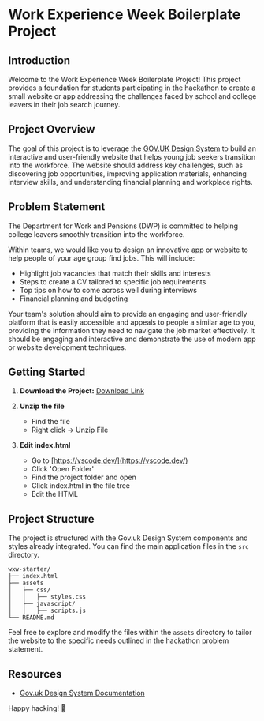 # Work Experience Week Boilerplate Project

## Introduction

Welcome to the Work Experience Week Boilerplate Project! This project provides a foundation for students participating in the hackathon to create a small website or app addressing the challenges faced by school and college leavers in their job search journey.

## Project Overview

The goal of this project is to leverage the [GOV.UK Design System](https://design-system.service.gov.uk/) to build an interactive and user-friendly website that helps young job seekers transition into the workforce. The website should address key challenges, such as discovering job opportunities, improving application materials, enhancing interview skills, and understanding financial planning and workplace rights.

## Problem Statement
The Department for Work and Pensions (DWP) is committed to helping college leavers smoothly transition into the workforce.
 
Within teams, we would like you to design an innovative app or website to help people of your age group find jobs.  This will include:
  
* Highlight job vacancies that match their skills and interests
* Steps to create a CV tailored to specific job requirements
* Top tips on how to come across well during interviews
* Financial planning and budgeting

Your team's solution should aim to provide an engaging and user-friendly platform that is easily accessible and appeals to people a similar age to you, providing the information they need to navigate the job market effectively.   It should be engaging and interactive and demonstrate the use of modern app or website development techniques.

## Getting Started

1. **Download the Project:**
   [Download Link](https://github.com/Danomanic/wxw-starter/archive/refs/heads/main.zip)

2. **Unzip the file**
    * Find the file
    * Right click -> Unzip File

3. **Edit index.html**
    * Go to [https://vscode.dev/](https://vscode.dev/)
    * Click 'Open Folder'
    * Find the project folder and open
    * Click index.html in the file tree
    * Edit the HTML


## Project Structure

The project is structured with the Gov.uk Design System components and styles already integrated. You can find the main application files in the `src` directory.

```plaintext
wxw-starter/
├── index.html
├── assets
│   ├── css/
│   │   ├── styles.css
│   ├── javascript/
│   │   ├── scripts.js
└── README.md
```

Feel free to explore and modify the files within the `assets` directory to tailor the website to the specific needs outlined in the hackathon problem statement.


## Resources

- [Gov.uk Design System Documentation](https://design-system.service.gov.uk/)

Happy hacking! 🚀